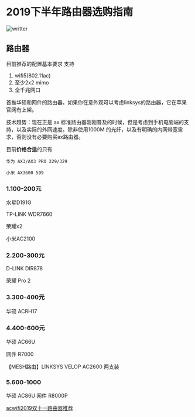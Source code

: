 # 2019下半年路由器选购指南
![writter](https://img.shields.io/badge/%E4%BD%9C%E8%80%85-zwiss%20cai-brightgreen)
## 路由器


目前推荐的配置基本要求 支持 
1. wifi5(802.11ac) 
2. 至少2x2 mimo 
3. 全千兆网口

首推华硕和网件的路由器。如果你在意外观可以考虑linksys的路由器，它在苹果官网有上架。

技术趋势：现在正是 ax 标准路由器刚刚普及的时候，但是考虑到手机电脑端的支持，以及实际的外网速度。除非使用1000M 的光纤，以及有明确的内网带宽需求，否则没有必要购买ax路由器。

目前**价格合适**的只有

    华为 AX3/AX3 PRO 229/329

    小米 AX3600 599



### 1.100-200元

水星D191G

TP-LINK WDR7660

荣耀x2

小米AC2100

### 2.200-300元

D-LINK DIR878

荣耀 Pro 2

### 3.300-400元

华硕 ACRH17

### 4.400-600元

华硕 AC66U

网件 R7000

【MESH路由】LINKSYS VELOP AC2600 两支装

### 5.600-1000
华硕 AC86U
网件 R8000P

[acwifi2019双十一路由器推荐](https://www.acwifi.net/8322.html)